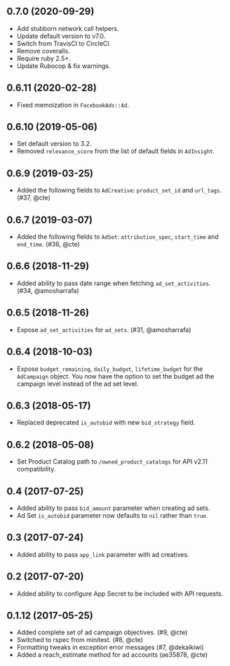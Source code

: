 ## 0.7.0 (2020-09-29)
  - Add stubborn network call helpers.
  - Update default version to v7.0.
  - Switch from TravisCI to CircleCI.
  - Remove coveralls.
  - Require ruby 2.5+.
  - Update Rubocop & fix warnings.

## 0.6.11 (2020-02-28)
  - Fixed memoization in `FacebookAds::Ad`.

## 0.6.10 (2019-05-06)
  - Set default version to 3.2.
  - Removed `relevance_score` from the list of default fields in `AdInsight`.

## 0.6.9 (2019-03-25)
  - Added the following fields to `AdCreative`: `product_set_id` and `url_tags`. (#37, @cte)

## 0.6.7 (2019-03-07)
  - Added the following fields to `AdSet`: `attribution_spec`, `start_time` and `end_time`. (#36, @cte)

## 0.6.6 (2018-11-29)
  - Added ability to pass date range when fetching `ad_set_activities`. (#34, @amosharrafa)

## 0.6.5 (2018-11-26)
  - Expose `ad_set_activities` for `ad_sets`. (#31, @amosharrafa)

## 0.6.4 (2018-10-03)
  - Expose `budget_remaining`, `daily_budget`, `lifetime_budget` for the `AdCampaign` object. You now have the option to set the budget ad the campaign level instead of the ad set level.

## 0.6.3 (2018-05-17)
  - Replaced deprecated `is_autobid` with new `bid_strategy` field.

## 0.6.2 (2018-05-08)
  - Set Product Catalog path to `/owned_product_catalogs` for API v2.11 compatibility.

## 0.4 (2017-07-25)
 - Added ability to pass `bid_amount` parameter when creating ad sets.
 - Ad Set `is_autobid` parameter now defaults to `nil` rather than `true`.

## 0.3 (2017-07-24)
 - Added ability to pass `app_link` parameter with ad creatives.

## 0.2 (2017-07-20)
 - Added ability to configure App Secret to be included with API requests.

## 0.1.12 (2017-05-25)
 - Added complete set of ad campaign objectives. (#9, @cte)
 - Switched to rspec from minitest. (#8, @cte)
 - Formatting tweaks in exception error messages (#7, @dekaikiwi)
 - Added a reach_estimate method for ad accounts (ae35878, @cte)
